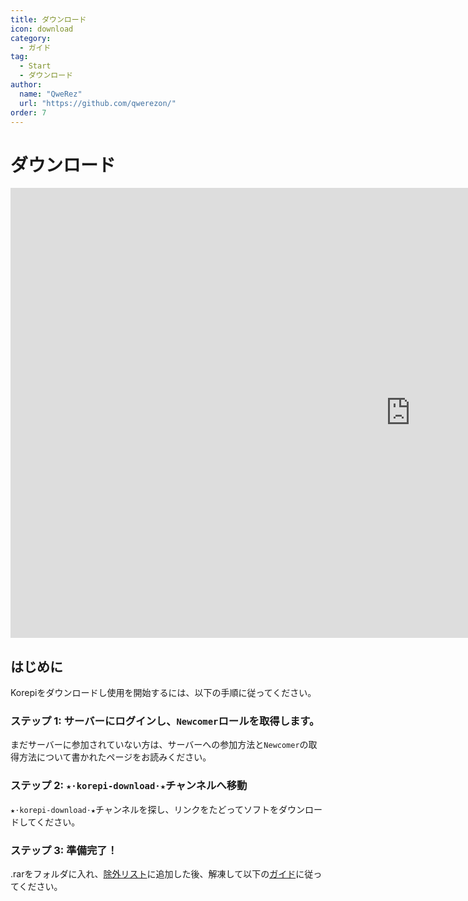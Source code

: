 ```yaml
---
title: ダウンロード
icon: download
category:
  - ガイド
tag:
  - Start
  - ダウンロード
author:
  name: "QweRez"
  url: "https://github.com/qwerezon/"
order: 7
---
```


# ダウンロード

<div class="iframe-container"><iframe width="1280" height="720" src="https://www.youtube.com/embed/Mxspp5FsVEE" title="How to download Korepi" frameborder="0" allow="accelerometer; autoplay; clipboard-write; encrypted-media; gyroscope; picture-in-picture; web-share" referrerpolicy="strict-origin-when-cross-origin" allowfullscreen></iframe></div>

## はじめに

Korepiをダウンロードし使用を開始するには、以下の手順に従ってください。

### ステップ 1: サーバーにログインし、`Newcomer`ロールを取得します。

まだサーバーに参加されていない方は、サーバーへの参加方法と`Newcomer`の取得方法について書かれたページをお読みください。

### ステップ 2: `★⋅korepi-download⋅★`チャンネルへ移動

`★⋅korepi-download⋅★`チャンネルを探し、リンクをたどってソフトをダウンロードしてください。

### ステップ 3: 準備完了！

.rarをフォルダに入れ、[除外リスト](../guide/virus.md)に追加した後、解凍して以下の[ガイド](../guide/getkey.md)に従ってください。
